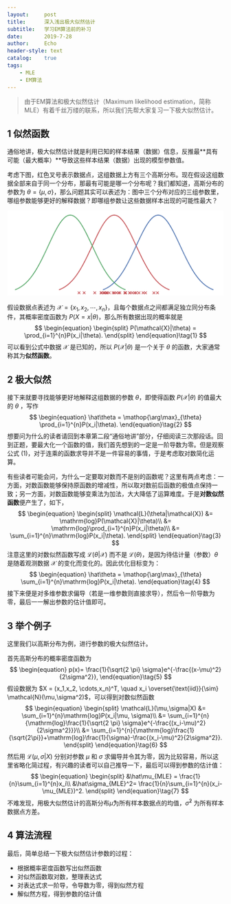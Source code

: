 ```yaml
---
layout:     post
title:      深入浅出极大似然估计
subtitle:   学习EM算法前的补习
date:       2019-7-28
author:     Echo
header-style: text
catalog:    true
tags:
    - MLE
    - EM算法
---
```




> 由于EM算法和极大似然估计（Maximum likelihood estimation，简称MLE）有着千丝万缕的联系，所以我们先帮大家复习一下极大似然估计。


## 1 似然函数
通俗地讲，极大似然估计就是利用已知的样本结果（数据）信息，反推最**具有可能（最大概率）**导致这些样本结果（数据）出现的模型参数值。

考虑下图，红色叉号表示数据点，这组数据上方有三个高斯分布。现在假设这组数据全部来自于同一个分布，那最有可能是哪一个分布呢？我们都知道，高斯分布的参数为 $\theta=\{\mu, \sigma\}​$，那么问题其实可以表述为：图中三个分布对应的三组参数里，哪组参数能够更好的解释数据？即哪组参数让这些数据样本出现的可能性最大？

![MLE](https://github.com/Echo-Ji/Echo-Ji.github.io/raw/master/img/2019-07-28/MLE.png)

假设数据点表述为 $\mathcal{X}=\{x_1, x_2, \cdots, x_n\}$，且每个数据点之间都满足独立同分布条件，其概率密度函数为 $P(X=x|\theta)​$，那么所有数据出现的概率就是
$$
\begin{equation}
\begin{split}
P(\mathcal{X}|\theta) = \prod_{i=1}^{n}P(x_i|\theta).
\end{split}
\end{equation}\tag{1}
$$
可以看到公式中数据 $\mathcal{X}$ 是已知的，所以 $P(\mathcal{X}|\theta)$ 是一个关于 $\theta$ 的函数，大家通常称其为**似然函数**。

## 2 极大似然
接下来就要寻找能够更好地解释这组数据的参数 $\theta$，即使得函数 $P(\mathcal{X}|\theta)$ 的值最大的 $\theta$ ，写作
$$
\begin{equation}
\hat\theta = \mathop{\arg\max}_{\theta} \prod_{i=1}^{n}P(x_i|\theta).
\end{equation}\tag{2}
$$
想要问为什么的读者请回到本章第二段“通俗地讲”部分，仔细阅读三次那段话。回到正题，要最大化一个函数的值，我们首先想到的一定是一阶导数为零。但是观察公式 (1)，对于连乘的函数求导并不是一件容易的事情，于是考虑取对数简化运算。

有些读者可能会问，为什么一定要取对数而不是别的函数呢？这里有两点考虑：一方面，对数函数能够保持原函数的增减性，所以取对数前后函数的极值点保持一致；另一方面，对数函数能够变乘法为加法，大大降低了运算难度。于是**对数似然函数**便产生了，如下，
$$
\begin{equation}
\begin{split}
\mathcal{L}(\theta|\mathcal{X}) &= \mathrm{log}P(\mathcal{X}|\theta)\\
		&= \mathrm{log}\prod_{i=1}^{n}P(x_i|\theta)\\
		&= \sum_{i=1}^{n}\mathrm{log}P(x_i|\theta).
\end{split}
\end{equation}\tag{3}
$$
注意这里的对数似然函数写成 $\mathcal{L}(\theta|\mathcal{X})​$ 而不是 $\mathcal{L}(\theta)​$，是因为待估计量（参数）$\theta​$ 是随着观测数据 $\mathcal{X}​$ 的变化而变化的。因此优化目标变为：
$$
\begin{equation}
\hat\theta = \mathop{\arg\max}_{\theta} \sum_{i=1}^{n}\mathrm{log}P(x_i|\theta).
\end{equation}\tag{4}
$$
接下来便是对多维参数求偏导（若是一维参数则直接求导），然后令一阶导数为零，最后一一解出参数的估计值即可。

## 3 举个例子
这里我们以高斯分布为例，进行参数的极大似然估计。

首先高斯分布的概率密度函数为
$$
\begin{equation}
p(x)= \frac{1}{\sqrt{2 \pi} \sigma}e^{-\frac{(x-\mu)^2}{2\sigma^2}},
\end{equation}\tag{5}
$$
假设数据为 $X = (x_1,x_2, \cdots,x_n)^T, \quad x_i  \overset{\text{iid}}{\sim} \mathcal{N}(\mu,\sigma^2)$，可以得到对数似然函数
$$
\begin{equation}
\begin{split}
\mathcal{L}(\mu,\sigma|X) &= \sum_{i=1}^{n}\mathrm{log}P(x_i|\mu, \sigma)\\
		&= \sum_{i=1}^{n}{\mathrm{log}\frac{1}{\sqrt{2 \pi} \sigma}e^{-\frac{(x_i-\mu)^2}{2\sigma^2}}}\\
		&= \sum_{i=1}^{n}{\mathrm{log}\frac{1}{\sqrt{2\pi}}+\mathrm{log}\frac{1}{\sigma}-\frac{(x_i-\mu)^2}{2\sigma^2}}.
\end{split}
\end{equation}\tag{6}
$$
然后用 $\mathcal{L}(\mu,\sigma|X)$ 分别对参数 $\mu$ 和 $\sigma$ 求偏导并令其为零，因为比较容易，所以这里省略化简过程，有兴趣的读者可以自己推导一下，最后可以得到参数的估计值：
$$
\begin{equation}
\begin{split}
&\hat\mu_{MLE} = \frac{1}{n}\sum_{i=1}^{n}x_i\\
&\hat\sigma_{MLE}^2= \frac{1}{n}\sum_{i=1}^{n}(x_i-\mu_{MLE})^2.
\end{split}
\end{equation}\tag{7}
$$
不难发现，用极大似然估计的高斯分布$\hat\mu$为所有样本数据点的均值，$\hat\sigma^2$ 为所有样本数据点方差。

## 4 算法流程
最后，简单总结一下极大似然估计参数的过程：

* 根据概率密度函数写出似然函数
* 对似然函数取对数，整理表达式
* 对表达式求一阶导，令导数为零，得到似然方程
* 解似然方程，得到参数的估计值